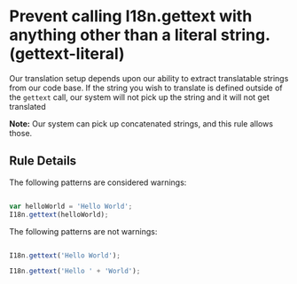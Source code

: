 # Prevent calling I18n.gettext with anything other than a literal string. (gettext-literal)

Our translation setup depends upon our ability to extract translatable strings
from our code base. If the string you wish to translate is defined outside of
the `gettext` call, our system will not pick up the string and it will not get
translated

__Note:__ Our system can pick up concatenated strings, and this rule allows
those.

## Rule Details

The following patterns are considered warnings:

```js

var helloWorld = 'Hello World';
I18n.gettext(helloWorld);

```

The following patterns are not warnings:

```js

I18n.gettext('Hello World');

I18n.gettext('Hello ' + 'World');

```
